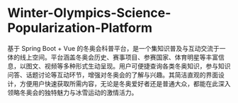 # Winter-Olympics-Science-Popularization-Platform
基于 Spring Boot + Vue 的冬奥会科普平台，是一个集知识普及与互动交流于一体的线上空间。平台涵盖冬奥会历史、赛事项目、参赛国家、体育明星等丰富信息，以图文、视频等多种形式生动呈现。用户可便捷查询各类冬奥知识，参与知识问答、话题讨论等互动环节，增强对冬奥会的了解与兴趣。其简洁直观的界面设计，方便用户快速获取所需内容，无论是冬奥爱好者还是普通大众，都能在此深入领略冬奥会的独特魅力与冰雪运动的激情活力。 
